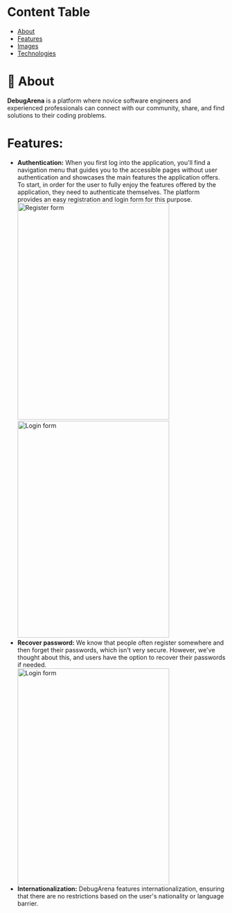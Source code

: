 # Content Table
<ul>
  <li><a href="https://github.com/StefanHristov1997/DebugArena?tab=readme-ov-file#-about">About</a></li>
  <li><a href="https://github.com/StefanHristov1997/DebugArena?tab=readme-ov-file#features">Features</a></li>
  <li><a href="">Images</a></li>
  <li><a href="">Technologies</a></li>
</ul>

# 🚀 About

<strong>DebugArena</strong> is a platform where novice software engineers and experienced professionals can connect with our community, share, and find solutions to their coding problems.

# Features:
<ul>
  <li><strong>Authentication:</strong> When you first log into the application, you'll find a navigation menu that guides you to the accessible pages without user authentication and showcases the main features the 
      application offers. To start, in order for the user to fully enjoy the features offered by the application, they need to authenticate themselves. The platform provides an easy registration and login form for this 
     purpose.
    <img src="https://github.com/user-attachments/assets/9889f194-9ba8-4af8-a879-9bad7adb414b" alt="Register form" width="350px" height="500px">
    <img src="https://github.com/user-attachments/assets/c528b3a5-4eeb-472b-8453-03976b4165df" alt="Login form" width="350px" height="500px">
  </li>
    
<Li><strong>Recover password:</strong> We know that people often register somewhere and then forget their passwords, which isn't very secure. However, we've thought about this, and users have the option to recover their 
    passwords if needed.
</Li>
  <img src="https://github.com/user-attachments/assets/34f4d686-40d5-470b-badc-31a7c2e2d7ad" alt="Login form" width="350px" height="500px">
  
  <li><strong>Internationalization:</strong> DebugArena features internationalization, ensuring that there are no restrictions based on the user's nationality or language barrier.</li>
  
</ul>
